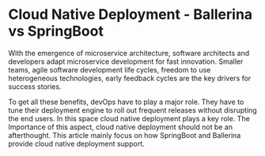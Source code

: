# Cloud Native Deployment - Ballerina vs SpringBoot

With the emergence of microservice architecture, software architects and developers adapt microservice development for fast innovation. Smaller teams, agile software development life cycles, freedom to use heterogeneous technologies, early feedback cycles are the key drivers for success stories. 

To get all these benefits, devOps have to play a major role. They have to tune their deployment engine to roll out frequent releases without disrupting the end users. In this space cloud native deployment plays a key role. The Importance of this aspect, cloud native deployment should not be an afterthought. This article mainly focus on how SpringBoot and Ballerina provide cloud native deployment support.
